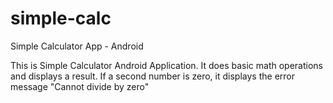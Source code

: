# simple-calc
Simple Calculator App - Android 

This is Simple Calculator Android Application. It does basic math operations and displays a result.
If a second number is zero, it displays the error message "Cannot divide by zero"

